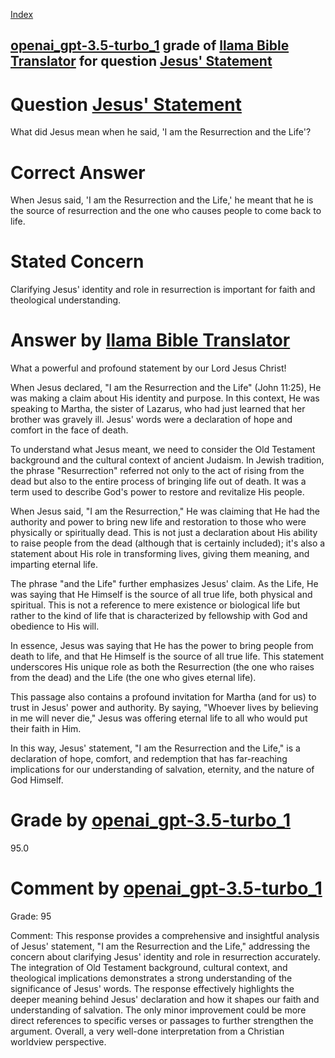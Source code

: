 
[Index](../../../../index.md)
## [openai_gpt-3.5-turbo_1](../../../grading_models/openai_gpt-3.5-turbo_1.md) grade of [llama Bible Translator](../../../answering_models/llama_Bible_Translator.md) for question [Jesus' Statement](../../../questions/Jesus'_Statement.md)

# Question [Jesus' Statement](../../../questions/Jesus'_Statement.md)
What did Jesus mean when he said, 'I am the Resurrection and the Life'?

# Correct Answer
When Jesus said, 'I am the Resurrection and the Life,' he meant that he is the source of resurrection and the one who causes people to come back to life.

# Stated Concern
Clarifying Jesus' identity and role in resurrection is important for faith and theological understanding.

# Answer by [llama Bible Translator](../../../answering_models/llama_Bible_Translator.md)
What a powerful and profound statement by our Lord Jesus Christ!

When Jesus declared, "I am the Resurrection and the Life" (John 11:25), He was making a claim about His identity and purpose. In this context, He was speaking to Martha, the sister of Lazarus, who had just learned that her brother was gravely ill. Jesus' words were a declaration of hope and comfort in the face of death.

To understand what Jesus meant, we need to consider the Old Testament background and the cultural context of ancient Judaism. In Jewish tradition, the phrase "Resurrection" referred not only to the act of rising from the dead but also to the entire process of bringing life out of death. It was a term used to describe God's power to restore and revitalize His people.

When Jesus said, "I am the Resurrection," He was claiming that He had the authority and power to bring new life and restoration to those who were physically or spiritually dead. This is not just a declaration about His ability to raise people from the dead (although that is certainly included); it's also a statement about His role in transforming lives, giving them meaning, and imparting eternal life.

The phrase "and the Life" further emphasizes Jesus' claim. As the Life, He was saying that He Himself is the source of all true life, both physical and spiritual. This is not a reference to mere existence or biological life but rather to the kind of life that is characterized by fellowship with God and obedience to His will.

In essence, Jesus was saying that He has the power to bring people from death to life, and that He Himself is the source of all true life. This statement underscores His unique role as both the Resurrection (the one who raises from the dead) and the Life (the one who gives eternal life).

This passage also contains a profound invitation for Martha (and for us) to trust in Jesus' power and authority. By saying, "Whoever lives by believing in me will never die," Jesus was offering eternal life to all who would put their faith in Him.

In this way, Jesus' statement, "I am the Resurrection and the Life," is a declaration of hope, comfort, and redemption that has far-reaching implications for our understanding of salvation, eternity, and the nature of God Himself.

# Grade by [openai_gpt-3.5-turbo_1](../../../grading_models/openai_gpt-3.5-turbo_1.md)
95.0

# Comment by [openai_gpt-3.5-turbo_1](../../../grading_models/openai_gpt-3.5-turbo_1.md)
Grade: 95

Comment: This response provides a comprehensive and insightful analysis of Jesus' statement, "I am the Resurrection and the Life," addressing the concern about clarifying Jesus' identity and role in resurrection accurately. The integration of Old Testament background, cultural context, and theological implications demonstrates a strong understanding of the significance of Jesus' words. The response effectively highlights the deeper meaning behind Jesus' declaration and how it shapes our faith and understanding of salvation. The only minor improvement could be more direct references to specific verses or passages to further strengthen the argument. Overall, a very well-done interpretation from a Christian worldview perspective.
